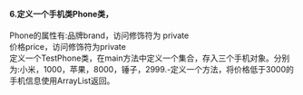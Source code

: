 #### 6.定义一个手机类Phone类，
Phone的属性有:品牌brand，访问修饰符为 private<br>
价格price，访问修饰符为private<br>
定义一个TestPhone类，在main方法中定义一个集合，存入三个手机对象。分别为:小米，1000，苹果，8000，锤子，2999.-定义一个方法，将价格低于3000的手机信息使用ArrayList返回。
